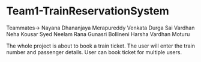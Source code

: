 # Team1-TrainReservationSystem

Teammates-> Nayana Dhananjaya Merapureddy Venkata Durga Sai Vardhan Neha Kousar Syed Neelam Rana Gunasri Bollineni Harsha Vardhan Moturu

The whole project is about to book a train ticket. The user will enter the train number and passenger details. User can book ticket for multiple users.
